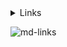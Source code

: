   <details>
  <summary>Links</summary>
  <p>

  [Estructuras condicionales y repetitivas](https://curriculum.laboratoria.la/es/topics/javascript/02-flow-control/01-conditionals-and-loops)

</p></details>

![md-links](https://user-images.githubusercontent.com/110297/42118443-b7a5f1f0-7bc8-11e8-96ad-9cc5593715a6.jpg)